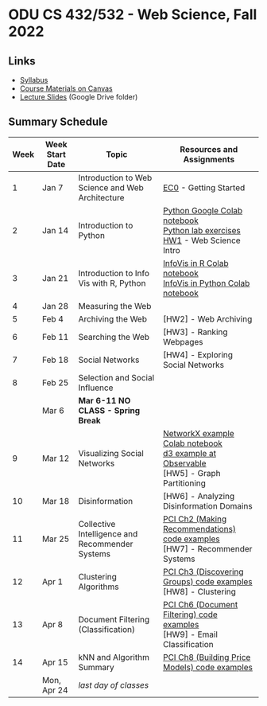 # ODU CS 432/532 - Web Science, Fall 2022

## Links

* [Syllabus](syllabus.md)
* [Course Materials on Canvas](https://canvas.odu.edu/courses/115822/modules)
* [Lecture Slides](https://drive.google.com/drive/u/1/folders/15aiAezMGhnHdVwOO6qDqVyDn1JxHPd5o) (Google  Drive folder)

## Summary Schedule

|Week |Week Start Date|Topic|Resources and Assignments|
|---|---|---|---|
|1|Jan 7|Introduction to Web Science and Web Architecture|[EC0](getting-started/README.md) - Getting Started
|2|Jan 14|Introduction to Python|[Python Google Colab notebook](432_F22_Mod02_Python.ipynb)<br/>[Python lab exercises](432_F22_Mod02_lab.ipynb)<br/>[HW1](HW1.md) - Web Science Intro
|3|Jan 21|Introduction to Info Vis with R, Python|[InfoVis in R Colab notebook](432_F22_Mod03_InfoVis_R.ipynb)<br/>[InfoVis in Python Colab notebook](432_F22_Mod03_InfoVis_Python.ipynb)
|4|Jan 28|Measuring the Web
|5|Feb 4|Archiving the Web|[HW2] - Web Archiving|
|6|Feb 11|Searching the Web|[HW3] - Ranking Webpages|
|7|Feb 18|Social Networks|[HW4] - Exploring Social Networks|
|8|Feb 25|Selection and Social Influence
| |Mar 6|**Mar 6-11 NO CLASS - Spring Break**
|9|Mar 12|Visualizing Social Networks|[NetworkX example Colab notebook](432_F22_NetworkX_example.ipynb)<br/>[d3 example at Observable](https://observablehq.com/d/8d10ff62d3c3b984)<br/>[HW5] - Graph Partitioning|
|10|Mar 18|Disinformation|[HW6] - Analyzing Disinformation Domains|
|11|Mar 25|Collective Intelligence and Recommender Systems|[PCI Ch2 (Making Recommendations) code examples](432_F22_PCI_Ch02.ipynb)<br/>[HW7] - Recommender Systems|
|12|Apr 1|Clustering Algorithms|[PCI Ch3 (Discovering Groups) code examples](432_F22_PCI_Ch03.ipynb)<br/>[HW8] - Clustering|
|13|Apr 8|Document Filtering (Classification)|[PCI Ch6 (Document Filtering) code examples](432_F22_PCI_Ch06.ipynb)<br/>[HW9] - Email Classification|
|14|Apr 15|kNN and Algorithm Summary|[PCI Ch8 (Building Price Models) code examples](432_F22_PCI_Ch08.ipynb)|
|| Mon, Apr 24|*last day of classes*
